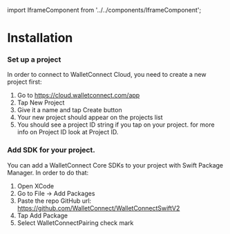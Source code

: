 import IframeComponent from '../../components/IframeComponent';

# Installation

### Set up a project

In order to connect to WalletConnect Cloud, you need to create a new project first:

1. Go to https://cloud.walletconnect.com/app
2. Tap New Project
3. Give it a name and tap Create button
4. Your new project should appear on the projects list
5. You should see a project ID string if you tap on your project.
   for more info on Project ID look at Project ID.

### Add SDK for your project.

You can add a WalletConnect Core SDKs to your project with Swift Package Manager. In order to do that:

1. Open XCode
2. Go to File -> Add Packages
3. Paste the repo GitHub url: https://github.com/WalletConnect/WalletConnectSwiftV2
4. Tap Add Package
5. Select WalletConnectPairing check mark


<IframeComponent />
